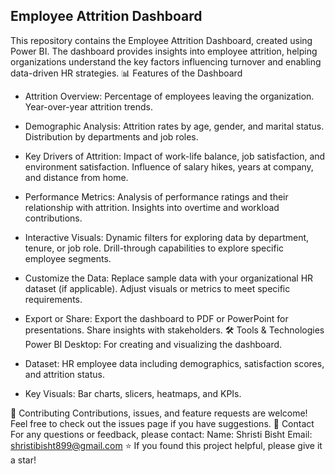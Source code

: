 ## Employee Attrition Dashboard
This repository contains the Employee Attrition Dashboard, created using Power BI. The dashboard provides insights into employee attrition, helping organizations understand the key factors influencing turnover and enabling data-driven HR strategies.
📊 Features of the Dashboard
- Attrition Overview:
   Percentage of employees leaving the organization.
   Year-over-year attrition trends.
- Demographic Analysis:
  Attrition rates by age, gender, and marital status.
  Distribution by departments and job roles.
- Key Drivers of Attrition:
   Impact of work-life balance, job satisfaction, and environment satisfaction.
   Influence of salary hikes, years at company, and distance from home.
- Performance Metrics:
   Analysis of performance ratings and their relationship with attrition.
   Insights into overtime and workload contributions.
- Interactive Visuals:
    Dynamic filters for exploring data by department, tenure, or job role.
    Drill-through capabilities to explore specific employee segments.

- Customize the Data:
    Replace sample data with your organizational HR dataset (if applicable).
    Adjust visuals or metrics to meet specific requirements.
- Export or Share:
    Export the dashboard to PDF or PowerPoint for presentations.
    Share insights with stakeholders.
🛠️ Tools & Technologies
Power BI Desktop: For creating and visualizing the dashboard.
- Dataset: HR employee data including demographics, satisfaction scores, and attrition status.
- Key Visuals: Bar charts, slicers, heatmaps, and KPIs.

 🙏 Contributing
Contributions, issues, and feature requests are welcome! Feel free to check out the issues page if you have suggestions.
 📧 Contact
For any questions or feedback, please contact:
Name: Shristi Bisht
Email: shristibisht899@gmail.com
⭐ If you found this project helpful, please give it a star!

